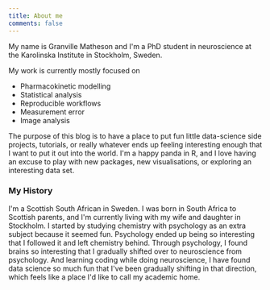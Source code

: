 ```yaml
---
title: About me
comments: false
---
```


My name is Granville Matheson and I'm a PhD student in neuroscience at the Karolinska Institute in Stockholm, Sweden. 

My work is currently mostly focused on

* Pharmacokinetic modelling
* Statistical analysis
* Reproducible workflows
* Measurement error
* Image analysis


The purpose of this blog is to have a place to put fun little data-science side projects, tutorials, or really whatever ends up feeling interesting enough that I want to put it out into the world.  I'm a happy panda in R, and I love having an excuse to play with new packages, new visualisations, or exploring an interesting data set.

### My History

I'm a Scottish South African in Sweden.  I was born in South Africa to Scottish parents, and I'm currently living with my wife and daughter in Stockholm.  I started by studying chemistry with psychology as an extra subject because it seemed fun.  Psychology ended up being so interesting that I followed it and left chemistry behind.  Through psychology, I found brains so interesting that I gradually shifted over to neuroscience from psychology. And learning coding while doing neuroscience, I have found data science so much fun that I've been gradually shifting in that direction, which feels like a place I'd like to call my academic home.